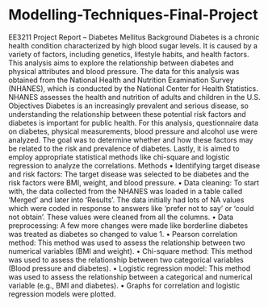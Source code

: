 # Modelling-Techniques-Final-Project

EE3211 Project Report – Diabetes Mellitus
Background
Diabetes is a chronic health condition characterized by high blood sugar levels. It is caused by a variety of 
factors, including genetics, lifestyle habits, and health factors. This analysis aims to explore the 
relationship between diabetes and physical attributes and blood pressure. The data for this analysis was 
obtained from the National Health and Nutrition Examination Survey (NHANES), which is conducted by 
the National Center for Health Statistics. NHANES assesses the health and nutrition of adults and 
children in the U.S.
Objectives
Diabetes is an increasingly prevalent and serious disease, so understanding the relationship between 
these potential risk factors and diabetes is important for public health. For this analysis, questionnaire 
data on diabetes, physical measurements, blood pressure and alcohol use were analyzed. The goal was 
to determine whether and how these factors may be related to the risk and prevalence of diabetes. 
Lastly, it is aimed to employ appropriate statistical methods like chi-square and logistic regression to 
analyze the correlations.
Methods
• Identifying target disease and risk factors: The target disease was selected to be diabetes and 
the risk factors were BMI, weight, and blood pressure.
• Data cleaning: To start with, the data collected from the NHANES was loaded in a table called 
‘Merged’ and later into ‘Results’. The data initially had lots of NA values which were coded in 
response to answers like ‘prefer not to say’ or ‘could not obtain’. These values were cleaned from 
all the columns.
• Data preprocessing: A few more changes were made like borderline diabetes was treated as 
diabetes so changed to value 1.
• Pearson correlation method: This method was used to assess the relationship between two 
numerical variables (BMI and weight).
• Chi-square method: This method was used to assess the relationship between two categorical 
variables (Blood pressure and diabetes).
• Logistic regression model: This method was used to assess the relationship between a 
categorical and numerical variable (e.g., BMI and diabetes).
• Graphs for correlation and logistic regression models were plotted.

